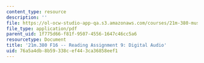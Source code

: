 ```yaml
---
content_type: resource
description: ''
file: https://ol-ocw-studio-app-qa.s3.amazonaws.com/courses/21m-380-music-and-technology-recording-techniques-and-audio-production-fall-2016/76a5a4db8b59338cef443ca36858eef1_MIT21M_380F16_assn_rd09.pdf
file_type: application/pdf
parent_uid: 1f775d66-f81f-9507-4556-1647c46cc5a6
resourcetype: Document
title: '21m.380 F16 -- Reading Assignment 9: Digital Audio'
uid: 76a5a4db-8b59-338c-ef44-3ca36858eef1
---
```


